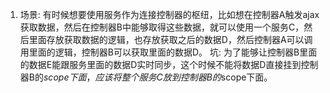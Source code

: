 1. 场景: 有时候想要使用服务作为连接控制器的枢纽，比如想在控制器A触发ajax获取数据，然后在控制器B中能够取得这些数据，就可以使用一个服务C，然后里面存放获取数据的逻辑，也存放获取之后的数据D，然后控制器A可以调用里面的逻辑，控制器B可以获取里面的数据D。
坑: 为了能够让控制器B里面的数据E能跟服务里面的数据D实时同步，这个时候不能将数据D直接挂到控制器B的$scope下面，应该将整个服务C放到控制器B的$scope下面。
